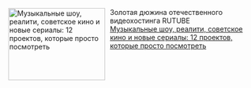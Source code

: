 <!--2025-02-08 19:15:27-->
<div class="yb">
  <div class="rss smaller1 kino_teatr"><a href="https://www.kino-teatr.ru/blog/y2025/2-8/2019/" title="Музыкальные шоу, реалити, советское кино и новые сериалы: 12 проектов, которые просто посмотреть"><img src="https://www.kino-teatr.ru/blog/9/1/2019/poster.jpg" width="196" height="147" align="left" hspace="5" style="margin: 0px 10px 0px 5px" alt="Музыкальные шоу, реалити, советское кино и новые сериалы: 12 проектов, которые просто посмотреть"/></a>Золотая дюжина отечественного видеохостинга RUTUBE <br><a class="light" href="https://www.kino-teatr.ru/blog/y2025/2-8/2019/">Музыкальные шоу, реалити, советское кино и новые сериалы: 12 проектов, которые просто посмотреть</a></div>
</div>
